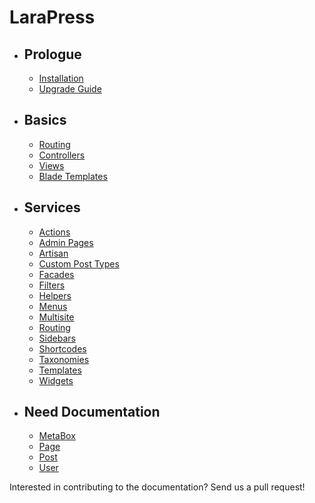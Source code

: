 # LaraPress

- ## Prologue
    - [Installation](/installation.md "Installation")
    - [Upgrade Guide](/upgrade-guide.md "Upgrade Guide")

- ##  Basics
    - [Routing](http://laravel.com/docs/5.6/routing "Routing")
    - [Controllers](http://laravel.com/docs/5.6/controllers "Controller")
    - [Views](http://laravel.com/docs/5.6/views "Views")
    - [Blade Templates](http://laravel.com/docs/5.6/blade "Blade Templates")
        
- ## Services
    - [Actions](/actions.md "Actions")
    - [Admin Pages](/admin.md "Admin Pages")
    - [Artisan](/artisan.md "Artisan")
    - [Custom Post Types](/custom-post-types.md "Custom Post Types")
    - [Facades](/facades.md "Facades")
    - [Filters](/filters.md "Filters")
    - [Helpers](/helpers.md "Helpers")
    - [Menus](/menus.md "Menus")
    - [Multisite](/multisite.md "Multisite")
    - [Routing](/routing.md "Routing")
    - [Sidebars](/sidebars.md "Sidebars")
    - [Shortcodes](/shortcodes.md "Shortcodes")
    - [Taxonomies](/taxonomies.md "Taxonomies")
    - [Templates](/templates.md "Templates")
    - [Widgets](/widgets.md "Widgets")
    
- ## Need Documentation
    - [MetaBox](/metabox.md "MetaBox")
    - [Page](/page.md "Page")
    - [Post](/post.md "Post")
    - [User](/user.md "User")

Interested in contributing to the documentation? Send us a pull request!
